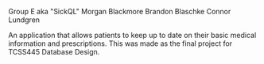 Group E aka "SickQL"
Morgan Blackmore
Brandon Blaschke
Connor Lundgren

An application that allows patients to keep up to date on their basic medical information and prescriptions. 
This was made as the final project for TCSS445 Database Design.

